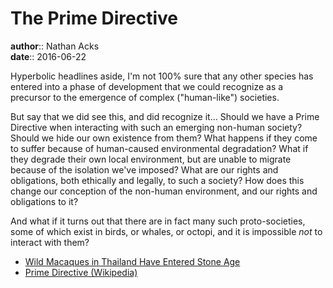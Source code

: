 # The Prime Directive

**author**:: Nathan Acks  
**date**:: 2016-06-22

Hyperbolic headlines aside, I'm not 100% sure that any other species has entered into a phase of development that we could recognize as a precursor to the emergence of complex ("human-like") societies.

But say that we did see this, and did recognize it... Should we have a Prime Directive when interacting with such an emerging non-human society? Should we hide our own existence from them? What happens if they come to suffer because of human-caused environmental degradation? What if they degrade their own local environment, but are unable to migrate because of the isolation we've imposed? What are our rights and obligations, both ethically and legally, to such a society? How does this change our conception of the non-human environment, and our rights and obligations to it?

And what if it turns out that there are in fact many such proto-societies, some of which exist in birds, or whales, or octopi, and it is impossible *not* to interact with them?

* [Wild Macaques in Thailand Have Entered Stone Age](http://www.sci-news.com/archaeology/macaques-thailand-stone-age-03944.html)
* [Prime Directive (Wikipedia)](https://en.wikipedia.org/wiki/Prime_Directive)
